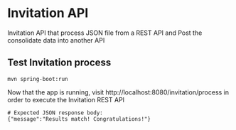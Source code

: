 # Invitation API
Invitation API that process JSON file from a REST API and Post the consolidate data into another API

## Test Invitation process
```
mvn spring-boot:run
```

Now that the app is running, visit http://localhost:8080/invitation/process in order to execute the Invitation REST API

```
# Expected JSON response body:
{"message":"Results match! Congratulations!"}
```